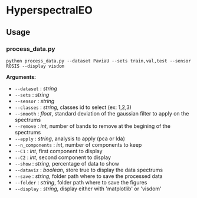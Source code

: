 # HyperspectralEO

## Usage

### process_data.py 

`python process_data.py --dataset PaviaU --sets train,val,test --sensor ROSIS --display visdom`

**Arguments:**
* `--dataset` : *string*
* `--sets` : *string* 
* `--sensor` : *string* 
* `--classes` : *string*, classes id to select (ex: 1,2,3) 
* `--smooth` : *float*, standard deviation of the gaussian filter to apply on the spectrums 
* `--remove` : *int*, number of bands to remove at the begining of the spectrums  
* `--apply` : *string*, analysis to apply (pca or lda)
* `--n_components` : *int*, number of components to keep
* `--C1` : *int*, first component to display
* `--C2` : *int*, second component to display
* `--show` : *string*, percentage of data to show
* `--dataviz` : *boolean*, store true to display the data spectrums
* `--save` : *string*, folder path where to save the processed data
* `--folder` : *string*, folder path where to save the figures
* `--display` : *string*, display either with 'matplotlib' or 'visdom'
